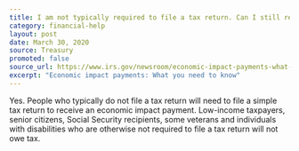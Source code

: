 ```yaml
---
title: I am not typically required to file a tax return. Can I still receive my payment?
category: financial-help
layout: post
date: March 30, 2020
source: Treasury
promoted: false
source_url: https://www.irs.gov/newsroom/economic-impact-payments-what-you-need-to-know
excerpt: "Economic impact payments: What you need to know"
---
```


Yes. People who typically do not file a tax return will need to file a simple tax return to receive an economic impact payment. Low-income taxpayers, senior citizens, Social Security recipients, some veterans and individuals with disabilities who are otherwise not required to file a tax return will not owe tax.